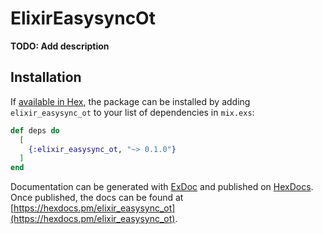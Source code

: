# ElixirEasysyncOt

**TODO: Add description**

## Installation

If [available in Hex](https://hex.pm/docs/publish), the package can be installed
by adding `elixir_easysync_ot` to your list of dependencies in `mix.exs`:

```elixir
def deps do
  [
    {:elixir_easysync_ot, "~> 0.1.0"}
  ]
end
```

Documentation can be generated with [ExDoc](https://github.com/elixir-lang/ex_doc)
and published on [HexDocs](https://hexdocs.pm). Once published, the docs can
be found at [https://hexdocs.pm/elixir_easysync_ot](https://hexdocs.pm/elixir_easysync_ot).

